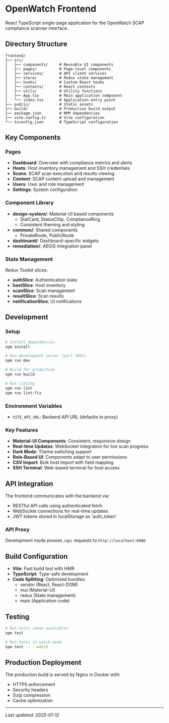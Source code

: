 # OpenWatch Frontend

React TypeScript single-page application for the OpenWatch SCAP compliance scanner interface.

## Directory Structure

```
frontend/
├── src/
│   ├── components/     # Reusable UI components
│   ├── pages/          # Page-level components
│   ├── services/       # API client services
│   ├── store/          # Redux state management
│   ├── hooks/          # Custom React hooks
│   ├── contexts/       # React contexts
│   ├── utils/          # Utility functions
│   ├── App.tsx         # Main application component
│   └── index.tsx       # Application entry point
├── public/             # Static assets
├── build/              # Production build output
├── package.json        # NPM dependencies
├── vite.config.ts      # Vite configuration
└── tsconfig.json       # TypeScript configuration
```

## Key Components

### Pages
- **Dashboard**: Overview with compliance metrics and alerts
- **Hosts**: Host inventory management and SSH credentials
- **Scans**: SCAP scan execution and results viewing
- **Content**: SCAP content upload and management
- **Users**: User and role management
- **Settings**: System configuration

### Component Library
- **design-system/**: Material-UI based components
  - StatCard, StatusChip, ComplianceRing
  - Consistent theming and styling
- **common/**: Shared components
  - PrivateRoute, PublicRoute
- **dashboard/**: Dashboard-specific widgets
- **remediation/**: AEGIS integration panel

### State Management
Redux Toolkit slices:
- **authSlice**: Authentication state
- **hostSlice**: Host inventory
- **scanSlice**: Scan management
- **resultSlice**: Scan results
- **notificationSlice**: UI notifications

## Development

### Setup
```bash
# Install dependencies
npm install

# Run development server (port 3001)
npm run dev

# Build for production
npm run build

# Run linting
npm run lint
npm run lint:fix
```

### Environment Variables
- `VITE_API_URL`: Backend API URL (defaults to proxy)

### Key Features

- **Material-UI Components**: Consistent, responsive design
- **Real-time Updates**: WebSocket integration for live scan progress
- **Dark Mode**: Theme switching support
- **Role-Based UI**: Components adapt to user permissions
- **CSV Import**: Bulk host import with field mapping
- **SSH Terminal**: Web-based terminal for host access

## API Integration

The frontend communicates with the backend via:
- RESTful API calls using authenticated fetch
- WebSocket connections for real-time updates
- JWT tokens stored in localStorage as 'auth_token'

### API Proxy
Development mode proxies `/api` requests to `http://localhost:8000`

## Build Configuration

- **Vite**: Fast build tool with HMR
- **TypeScript**: Type-safe development
- **Code Splitting**: Optimized bundles:
  - vendor (React, React-DOM)
  - mui (Material-UI)
  - redux (State management)
  - main (Application code)

## Testing

```bash
# Run tests (when available)
npm test

# Run tests in watch mode
npm test -- --watch
```

## Production Deployment

The production build is served by Nginx in Docker with:
- HTTPS enforcement
- Security headers
- Gzip compression
- Cache optimization

---
*Last updated: 2025-01-12*